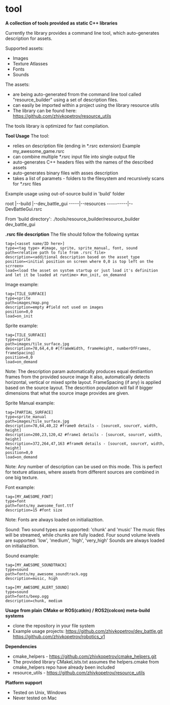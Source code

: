 # tool

**A collection of tools provided as static C++ libraries**

Currently the library provides a command line tool, which auto-generates description for assets.

Supported assets:
- Images
- Texture Atlasses
- Fonts
- Sounds

The assets:
- are being auto-generated frrom the command line tool called "resource_builder" using a set of description files.
- can easily be imported within a project using the library resource utils
- The library can be found here: https://github.com/zhivkopetrov/resource_utils

The tools library is optimized for fast compilation.

**Tool Usage**
The tool:
- relies on description file (ending in *.rsrc extension)
Example my_awesome_game.rsrc
- can combine multiple *.rsrc input file into single output file
- auto-generates C++ headers files with the names of the described assets
- auto-generates binary files with asses description
- takes a list of paramets - folders to the filesystem and recursively scans for *.rsrc files

Example usage using out-of-source build in 'build' folder

root
|--build
|--dev_battle_gui
-----|--resources
----------|--DevBattleGui.rsrc

From 'build directory':
./tools/resource_builder/resource_builder dev_battle_gui


**.rsrc file description**
The file should follow the following syntax

```
tag=[<asset name/ID here>]
type=<tag type> #image, sprite, sprite_manual, font, sound 
path=<relative path to file from .rsrc file>
description=<additional description based on the asset type
position=<initial position on screen where 0,0 is top left on the scrreen>
load=<load the asset on system startup or just load it's definition and let it be loaded at runtime> #on_init, on_demannd
```

Image example:
```
tag=[TILE_SURFACE]
type=sprite
path=images/map.png
description=empty #field not used on images
position=0,0
load=on_init
```

Sprite example:
```
tag=[TILE_SURFACE]
type=sprite
path=images/tile_surface.jpg
description=78,64,4,0 #[frameWidth, frameHeight, numberOfFrames, frameSpacing]
position=0,0
load=on_demand
```

Note: 
The description param automatically produces equal destiantion frames from the provided source image
It also, automatically detects horizontal, vertical or mixed sprite layout.
FrameSpacing (if any) is applied based on the source layout.
The descrition population will fail if bigger dimensions that what the source image provides are given.

Sprite Manual example:
```
tag=[PARTIAL_SURFACE]
type=sprite_manual
path=images/tile_surface.jpg
description=78,64,40,22 #frame0 details - [sourceX, sourceY, width, height]
description=200,23,120,42 #frame1 details - [sourceX, sourceY, width, height]
description=372,264,47,163 #frameN details - [sourceX, sourceY, width, height]
position=0,0
load=on_demand
```

Note: 
Any number of description can be used on this mode.
This is perfect for texture atlasses, where assets from different sources are combined in one big texture.

Font example:
```
tag=[MY_AWESOME_FONT]
type=font
path=fonts/my_awesome_font.ttf
description=15 #font size
```

Note: 
Fonts are always loaded on initialiazition.

Sound:
Two sound types are supported: 'chunk' and 'music'
The music files will be streamed, while chunks are fully loaded.
Four sound volume levels are supported: 'low', 'medium', 'high', 'very_high'
Sounds are always loaded on initialiazition.

Sound example:
```
tag=[MY_AWESOME_SOUNDTRACK]
type=sound
path=fonts/my_awesome_soundtrack.ogg
description=music, high

tag=[MY_AWESOME_ALERT_SOUND]
type=sound
path=fonts/beep.ogg
description=chunk, medium
```

**Usage from plain CMake or ROS(catkin) / ROS2(colcon) meta-build systems**
- clone the repository in your file system
- Example usage projects: 
https://github.com/zhivkopetrov/dev_battle.git
https://github.com/zhivkopetrov/robotics_v1


**Dependencies**
- cmake_helpers - https://github.com/zhivkopetrov/cmake_helpers.git
- The provided library CMakeLists.txt assumes the helpers.cmake from cmake_helpers repo have already been included
- resource_utils - https://github.com/zhivkopetrov/resource_utils


**Platform support**
- Tested on Unix, Windows
- Never tested on Mac